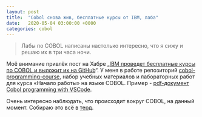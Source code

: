 ```yaml
---
layout: post
title:  "Cobol снова жив, бесплатные курсы от IBM, лаба"
date:   2020-05-04 03:00:00 +0000
categories: cobol
---
```


>Лабы по COBOL написаны настолько интересно, что я сижу и решаю их в три часа ночи.

Моё внимание привлёк пост на Хабре „[IBM проведет бесплатные курсы по COBOL и выложит их на GitHub][habr-cobol]“. У меня в работе репозиторий [cobol-programming-course][repo-cobol], набор учебных материалов и лабораторных работ для курса «Начало работы» на языке COBOL. Пример - [pdf-документ Cobol programming with VSCode][pdf-cobol]. 

Очень интересно наблюдать, что происходит вокруг COBOL, на данный момент. Собираю это всё в [терд][twit-cobol].

[repo-cobol]: https://github.com/openmainframeproject/cobol-programming-course
[pdf-cobol]: https://github.com/openmainframeproject/cobol-programming-course/blob/master/COBOL%20Programming%20with%20VSCode.pdf
[habr-cobol]: https://habr.com/ru/news/t/496748/
[twit-cobol]: https://twitter.com/molfly/status/1249397314692747265